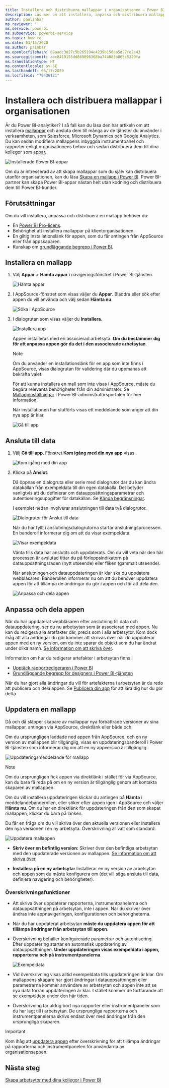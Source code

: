```yaml
---
title: Installera och distribuera mallappar i organisationen – Power BI
description: Läs mer om att installera, anpassa och distribuera mallappar i din organisation i Power BI.
author: paulinbar
ms.reviewer: ''
ms.service: powerbi
ms.subservice: powerbi-service
ms.topic: how-to
ms.date: 03/15/2020
ms.author: painbar
ms.openlocfilehash: 08aadc3027c5b265194e4239b150ea5d27fe2e43
ms.sourcegitcommit: abc8419155dd869096368ba744883b865c5329fa
ms.translationtype: HT
ms.contentlocale: sv-SE
ms.lasthandoff: 03/17/2020
ms.locfileid: "79436121"
---
```

# <a name="install-and-distribute-template-apps-in-your-organization"></a>Installera och distribuera mallappar i organisationen

Är du Power BI-analytiker? I så fall kan du läsa den här artikeln om att installera [mallappar](service-template-apps-overview.md) och ansluta dem till många av de tjänster du använder i verksamheten, som Salesforce, Microsoft Dynamics och Google Analytics. Du kan sedan modifiera mallappens inbyggda instrumentpanel och rapporter enligt organisationens behov och sedan distribuera dem till dina kollegor som [appar](consumer/end-user-apps.md). 

![Installerade Power BI-appar](media/service-template-apps-install-distribute/power-bi-get-apps.png)

Om du är intresserad av att skapa mallappar som du själv kan distribuera utanför organisationen, kan du läsa [Skapa en mallapp i Power BI](service-template-apps-create.md). Power BI-partner kan skapa Power BI-appar nästan helt utan kodning och distribuera dem till Power BI-kunder. 

## <a name="prerequisites"></a>Förutsättningar  

Om du vill installera, anpassa och distribuera en mallapp behöver du: 

* En [Power BI Pro-licens](service-self-service-signup-for-power-bi.md).
* Behörighet att installera mallappar på klientorganisationen.
* En giltig installationslänk för appen, som du får antingen från AppSource eller från appskaparen.
* Kunskap om [grundläggande begrepp i Power BI](service-basic-concepts.md).

## <a name="install-a-template-app"></a>Installera en mallapp

1. Välj **Appar** > **Hämta appar** i navigeringsfönstret i Power BI-tjänsten.

    ![Hämta appar](media/service-template-apps-install-distribute/power-bi-get-apps-arrow.png)

1. I AppSource-fönstret som visas väljer du **Appar**. Bläddra eller sök efter appen du vill använda och välj sedan **Hämta nu**.

    ![Söka i AppSource](media/service-template-apps-install-distribute/power-bi-appsource.png)

1. I dialogrutan som visas väljer du **Installera**.

    ![Installera app](media/service-template-apps-install-distribute/power-install-dialog.png)
    
    Appen installeras med en associerad arbetsyta. **Om du bestämmer dig för att anpassa appen gör du det i den associerade arbetsytan**.

    > [!NOTE]
    > Om du använder en installationslänk för en app som inte finns i AppSource, visas dialogrutan för validering där du uppmanas att bekräfta valet.
    >
    >För att kunna installera en mall som inte visas i AppSource, måste du begära relevanta behörigheter från din administratör. Se [Mallappinställningar](service-admin-portal.md#template-apps-settings) i Power BI-administratörsportalen för mer information.

    När installationen har slutförts visas ett meddelande som anger att din nya app är klar.

    ![Gå till app](media/service-template-apps-install-distribute/power-bi-go-to-app.png)

## <a name="connect-to-data"></a>Ansluta till data

1. Välj **Gå till app**. Fönstret **Kom igång med din nya app** visas.

   ![Kom igång med din app](media/service-template-apps-install-distribute/power-bi-template-app-get-started.png)

1. Klicka på **Anslut**.
    
    Då öppnas en dialogruta eller serie med dialogrutor där du kan ändra datakällan från exempeldata till din egen datakälla. Det betyder vanligtvis att du definierar om datauppsättningsparametrar och autentiseringsuppgifter för datakällan. Se [Kända begränsningar](service-template-apps-tips.md#known-limitations).
    
    I exemplet nedan involverar anslutningen till data två dialogrutor.

   ![Dialogrutor för Anslut till data](media/service-template-apps-install-distribute/power-bi-template-app-connect-to-data-dialogs.png)

    När du har fyllt i anslutningsdialogrutorna startar anslutningsprocessen. En banderoll informerar dig om att du visar exempeldata.

    ![Visar exempeldata](media/service-template-apps-install-distribute/power-bi-template-app-viewing-sample-data.png)

    Vänta tills data har anslutits och uppdaterats. Om du vill veta när den här processen är avslutad tittar du på förloppsindikatorn på datauppsättningsraden (nytt utseende) eller fliken (gammalt utseende).

   När anslutningen och datauppdateringen är klar ska du uppdatera webbläsaren. Banderollen informerar nu om att du behöver uppdatera appen för att tillämpa de ändringar du gör i appen och för att dela den.

    ![Anpassa och dela appen](media/service-template-apps-install-distribute/power-bi-template-app-customize-share.png)

## <a name="customize-and-share-the-app"></a>Anpassa och dela appen

När du har uppdaterat webbläsaren efter anslutning till data och datauppdatering, ser du nu arbetsytan som är associerad med appen. Nu kan du redigera alla artefakter där, precis som i alla arbetsytor. Kom dock ihåg att alla ändringar du gör kommer att skrivas över när du uppdaterar appen med en ny version, om du inte sparar de objekt som du har ändrat under olika namn. [Se information om att skriva över](#overwrite-behavior).

Information om hur du redigerar artefakter i arbetsytan finns i
* [Upptäck rapportredigeraren i Power BI](service-the-report-editor-take-a-tour.md)
* [Grundläggande begrepp för designers i Power BI-tjänsten](service-basic-concepts.md)

När du har gjort alla ändringar du vill för artefakterna i arbetsytan är du redo att publicera och dela appen. Se [Publicera din app](service-create-distribute-apps.md#publish-your-app) för att lära dig hur du gör detta.

## <a name="update-a-template-app"></a>Uppdatera en mallapp

Då och då släpper skapare av mallappar nya förbättrade versioner av sina mallappar, antingen via AppSource, direktlänk eller både och.

Om du ursprungligen laddade ned appen från AppSource, och en ny version av mallappen blir tillgänglig, visas en uppdateringsbanderoll i Power BI-tjänsten som informerar dig om att en ny appversion är tillgänglig.

  ![Uppdateringsmeddelande för mallapp](media/service-template-apps-install-distribute/power-bi-new-app-version-notification.png)

>[!NOTE]
>Om du ursprungligen fick appen via direktlänk i stället för via AppSource, kan du bara få reda på om en ny version är tillgänglig genom att kontakta skaparen av mallappen.

  Om du vill installera uppdateringen klickar du antingen på **Hämta** i meddelandebanderollen, eller söker efter appen igen i AppSource och väljer **Hämta nu**. Om du har en direktlänk för uppdateringen från den som skapat mallappen, klickar du bara på länken.
  
  Du får en fråga om du vill skriva över den aktuella versionen eller installera den nya versionen i en ny arbetsyta. Överskrivning är valt som standard.

  ![Uppdatera mallappen](media/service-template-apps-install-distribute/power-bi-update-app-overwrite.png)

- **Skriv över en befintlig version:** Skriver över den befintliga arbetsytan med den uppdaterade versionen av mallappen. [Se information om att skriva över](#overwrite-behavior).

- **Installera på en ny arbetsyta:** Installerar en ny version av arbetsytan och appen som du måste konfigurera om (det vill säga ansluta till data, definiera navigering och behörigheter).

### <a name="overwrite-behavior"></a>Överskrivningsfunktioner

* Att skriva över uppdaterar rapporterna, instrumentpanelerna och datauppsättningen på arbetsytan, inte i appen. När du skriver över ändras inte appnavigeringen, konfigurationen och behörigheterna.
* När du har uppdaterat arbetsytan **måste du uppdatera appen för att tillämpa ändringar från arbetsytan till appen**.
* Överskrivning behåller konfigurerade parametrar och autentisering. Efter uppdatering startar en automatisk uppdatering av datauppsättningen. **Under uppdateringen visas exempeldata i appen, rapporterna och på instrumentpanelerna**.

  ![Exempeldata](media/service-template-apps-install-distribute/power-bi-sample-data.png)

* Vid överskrivning visas alltid exempeldata tills uppdateringen är klar. Om mallappens skapare har gjort ändringar i datauppsättningen eller parametrarna kommer användare av arbetsytan och appen inte att se nya data förrän uppdateringen är klar. I stället kommer de fortfarande att se exempeldata under den här tiden.
* Överskrivning tar aldrig bort nya rapporter eller instrumentpaneler som du har lagt till i arbetsytan. De ursprungliga rapporterna och instrumentpanelerna skrivs endast över med ändringar från den ursprungliga skaparen.

>[!IMPORTANT]
>Kom ihåg att [uppdatera appen](#customize-and-share-the-app) efter överskrivning för att tillämpa ändringar på rapporterna och instrumentpanelen för användarna av organisationsappen.

## <a name="next-steps"></a>Nästa steg

[Skapa arbetsytor med dina kollegor i Power BI](service-create-workspaces.md)
